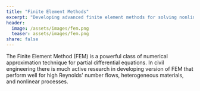 ```yaml
---
title: "Finite Element Methods"
excerpt: "Developing advanced finite element methods for solving nonlinear model equations in civil engineering applications."
header:
  image: /assets/images/fem.png
  teaser: assets/images/fem.png
share: false
---
```


The Finite Element Method (FEM) is a powerful class of numerical
approximation technique for partial differential equations. In civil
engineering there is much active research in developing version of FEM
that perform well for high Reynolds' number flows, heterogeneous
materials, and nonlinear processes.


